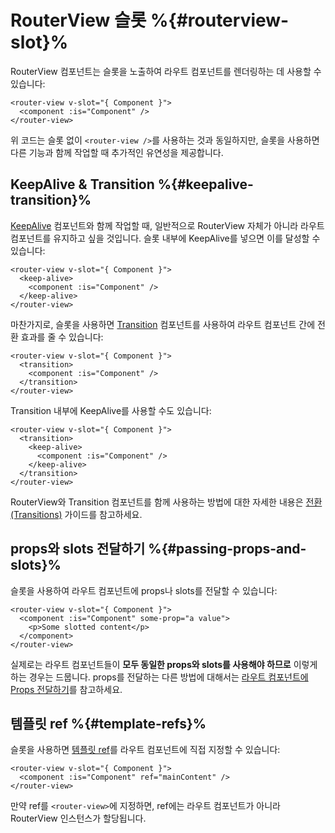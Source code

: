 # RouterView 슬롯 %{#routerview-slot}%

RouterView 컴포넌트는 슬롯을 노출하여 라우트 컴포넌트를 렌더링하는 데 사용할 수 있습니다:

```vue-html
<router-view v-slot="{ Component }">
  <component :is="Component" />
</router-view>
```

위 코드는 슬롯 없이 `<router-view />`를 사용하는 것과 동일하지만, 슬롯을 사용하면 다른 기능과 함께 작업할 때 추가적인 유연성을 제공합니다.

## KeepAlive & Transition %{#keepalive-transition}%

[KeepAlive](https://vuejs.org/guide/built-ins/keep-alive.html) 컴포넌트와 함께 작업할 때, 일반적으로 RouterView 자체가 아니라 라우트 컴포넌트를 유지하고 싶을 것입니다. 슬롯 내부에 KeepAlive를 넣으면 이를 달성할 수 있습니다:

```vue-html
<router-view v-slot="{ Component }">
  <keep-alive>
    <component :is="Component" />
  </keep-alive>
</router-view>
```

마찬가지로, 슬롯을 사용하면 [Transition](https://vuejs.org/guide/built-ins/transition.html) 컴포넌트를 사용하여 라우트 컴포넌트 간에 전환 효과를 줄 수 있습니다:

```vue-html
<router-view v-slot="{ Component }">
  <transition>
    <component :is="Component" />
  </transition>
</router-view>
```

Transition 내부에 KeepAlive를 사용할 수도 있습니다:

```vue-html
<router-view v-slot="{ Component }">
  <transition>
    <keep-alive>
      <component :is="Component" />
    </keep-alive>
  </transition>
</router-view>
```

RouterView와 Transition 컴포넌트를 함께 사용하는 방법에 대한 자세한 내용은 [전환(Transitions)](./transitions) 가이드를 참고하세요.

## props와 slots 전달하기 %{#passing-props-and-slots}%

슬롯을 사용하여 라우트 컴포넌트에 props나 slots를 전달할 수 있습니다:

```vue-html
<router-view v-slot="{ Component }">
  <component :is="Component" some-prop="a value">
    <p>Some slotted content</p>
  </component>
</router-view>
```

실제로는 라우트 컴포넌트들이 **모두 동일한 props와 slots를 사용해야 하므로** 이렇게 하는 경우는 드뭅니다. props를 전달하는 다른 방법에 대해서는 [라우트 컴포넌트에 Props 전달하기](../essentials/passing-props)를 참고하세요.

## 템플릿 ref %{#template-refs}%

슬롯을 사용하면 [템플릿 ref](https://vuejs.org/guide/essentials/template-refs.html)를 라우트 컴포넌트에 직접 지정할 수 있습니다:

```vue-html
<router-view v-slot="{ Component }">
  <component :is="Component" ref="mainContent" />
</router-view>
```

만약 ref를 `<router-view>`에 지정하면, ref에는 라우트 컴포넌트가 아니라 RouterView 인스턴스가 할당됩니다.